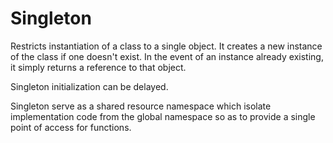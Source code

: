 # Singleton

Restricts instantiation of a class to a single object. It creates a new instance of the class if one doesn't exist. In the event of an instance already existing, it simply returns a reference to that object.

Singleton initialization can be delayed.

Singleton serve as a shared resource namespace which isolate implementation code from the global namespace so as to provide a single point of access for functions.


